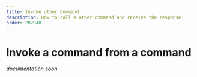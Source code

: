 ```yaml
---
title: Invoke other Command
description: How to call a other command and receive the response
order: 202040
---
```


# Invoke a command from a command

_documentation soon_

